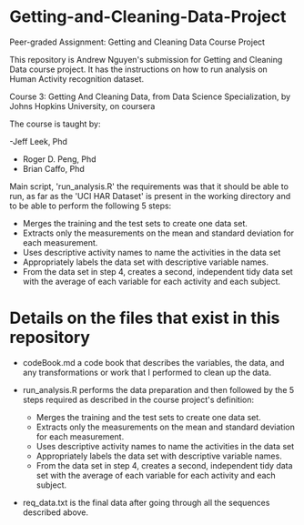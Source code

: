 # Getting-and-Cleaning-Data-Project
Peer-graded Assignment: Getting and Cleaning Data Course Project

This repository is Andrew Nguyen's submission for Getting and Cleaning Data course project. It has the instructions on how to run analysis on Human Activity recognition dataset.

Course 3: Getting And Cleaning Data, from Data Science Specialization, by Johns Hopkins University, on coursera

The course is taught by:

-Jeff Leek, Phd
- Roger D. Peng, Phd
- Brian Caffo, Phd

Main script, 'run_analysis.R' the requirements was that it should be able to run, as far as the 'UCI HAR Dataset' is present in the working directory and to be able to perform the following 5 steps:

- Merges the training and the test sets to create one data set.
- Extracts only the measurements on the mean and standard deviation for each measurement.
- Uses descriptive activity names to name the activities in the data set
- Appropriately labels the data set with descriptive variable names.
- From the data set in step 4, creates a second, independent tidy data set with the average of each variable for each activity and each subject.


# Details on the files that exist in this repository

- codeBook.md a code book that describes the variables, the data, and any transformations or work that I performed to clean up the data.

- run_analysis.R performs the data preparation and then followed by the 5 steps required as described in the course project's definition:

     - Merges the training and the test sets to create one data set.
     - Extracts only the measurements on the mean and standard deviation for each measurement.
     - Uses descriptive activity names to name the activities in the data set
     - Appropriately labels the data set with descriptive variable names.
     - From the data set in step 4, creates a second, independent tidy data set with the average of each variable for each activity and each subject.
     
     
 - req_data.txt is the final data after going through all the sequences described above.
